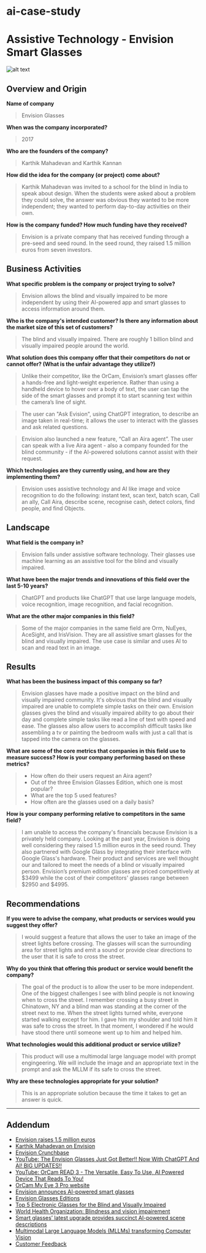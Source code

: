 # ai-case-study


# Assistive Technology - Envision Smart Glasses
![alt text](https://attoday.b-cdn.net/wp-content/uploads/2024/01/Envision-Glasses-V2.5.jpg)


## Overview and Origin

**Name of company**
> Envision Glasses

**When was the company incorporated?**
> 2017

**Who are the founders of the company?**
> Karthik Mahadevan and Karthik Kannan

**How did the idea for the company (or project) come about?**
> Karthik Mahadevan was invited to a school for the blind in India to speak about design. When the students were asked about a problem they could solve, the answer was obvious they wanted to be more independent; they wanted to perform day-to-day activities on their own.

**How is the company funded? How much funding have they received?**
> Envision is a private company that has received funding through a pre-seed and seed round. In the seed round, they raised 1.5 million euros from seven investors.


## Business Activities

**What specific problem is the company or project trying to solve?**
> Envision allows the blind and visually impaired to be more independent by using their AI-powered app and smart glasses to access information around them. 

**Who is the company's intended customer? Is there any information about the market size of this set of customers?**
> The blind and visually impaired. There are roughly 1 billion blind and visually impaired people around the world. 

**What solution does this company offer that their competitors do not or cannot offer? (What is the unfair advantage they utilize?)**
> Unlike their competitor, like the OrCam, Envision’s smart glasses offer a hands-free and light-weight experience. Rather than using a handheld device to hover over a body of text, the user can tap the side of the smart glasses and prompt it to start scanning text within the camera’s line of sight.

> The user can "Ask Evision", using ChatGPT integration, to describe an image taken in real-time; it allows the user to interact with the glasses and ask related questions.

> Envision also launched a new feature, “Call an Aira agent”. The user can speak with a live Aira agent - also a company founded for the blind community - if the AI-powered solutions cannot assist with their request. 

**Which technologies are they currently using, and how are they implementing them?**
> Envision uses assistive technology and AI like image and voice recognition to do the following: instant text, scan text, batch scan, Call an ally, Call Aira, describe scene, recognise cash, detect colors, find people, and find Objects.


## Landscape

**What field is the company in?**
> Envision falls under assistive software technology. Their glasses use machine learning as an assistive tool for the blind and visually impaired.

**What have been the major trends and innovations of this field over the last 5-10 years?**
> ChatGPT and products like ChatGPT that use large language models, voice recognition, image recognition, and facial recognition. 

**What are the other major companies in this field?**
> Some of the major companies in the same field are Orm, NuEyes, AceSight, and IrisVision. They are all assistive smart glasses for the blind and visually impaired. The use case is similar and uses AI to scan and read text in an image. 


## Results

**What has been the business impact of this company so far?**
> Envision glasses have made a positive impact on the blind and visually impaired community. It's obvious that the blind and visually impaired are unable to complete simple tasks on their own. Envision glasses gives the blind and visually impaired ability to go about their day and complete simple tasks like read a line of text with speed and ease. The glasses also allow users to accomplish difficult tasks like assembling a tv or painting the bedroom walls with just a call that is tapped into the camera on the glasses. 

**What are some of the core metrics that companies in this field use to measure success? How is your company performing based on these metrics?**
> * How often do their users request an Aira agent? 
> * Out of the three Envision Glasses Edition, which one is most popular?  
> * What are the top 5 used features? 
> * How often are the glasses used on a daily basis?

**How is your company performing relative to competitors in the same field?**
> I am unable to access the company's financials because Envision is a privately held company. Looking at the past year, Envision is doing well considering they raised 1.5 million euros in the seed round. They also partnered with Google Glass by integrating their interface with Google Glass's hardware. Their product and services are well thought our and tailored to meet the needs of a blind or visually impaired person. Envision’s premium edition glasses are priced competitively at $3499 while the cost of their competitors' glasses range between $2950 and $4995. 


## Recommendations

**If you were to advise the company, what products or services would you suggest they offer?**
> I would suggest a feature that allows the user to take an image of the street lights before crossing. The glasses will scan the surrounding area for street lights and emit a sound or provide clear directions to the user that it is safe to cross the street. 

**Why do you think that offering this product or service would benefit the company?**
> The goal of the product is to allow the user to be more independent. One of the biggest challenges I see with blind people is not knowing when to cross the street. I remember crossing a busy street in Chinatown, NY and a blind man was standing at the corner of the street next to me. When the street lights turned white, everyone started walking except for him. I gave him my shoulder and told him it was safe to cross the street. In that moment, I wondered if he would have stood there until someone went up to him and helped him.

**What technologies would this additional product or service utilize?**
> This product will use a multimodal large language model with prompt engingeering. We will include the image and an appropriate text in the prompt and ask the MLLM if its safe to cross the street. 

**Why are these technologies appropriate for your solution?**
> This is an appropriate solution because the time it takes to get an answer is quick. 


---


## Addendum
* [Envision raises 1.5 million euros](https://www.letsenvision.com/blog/envision-raises-eu1-5-million)
* [Karthik Mahadevan on Envision](https://medium.com/authority-magazine/karthik-mahadevan-of-envision-on-his-big-idea-that-might-change-the-world-c06f5d4c976b)
* [Envision Crunchbase](https://www.crunchbase.com/organization/envision-4/company_financials)
* [YouTube: The Envision Glasses Just Got Better!! Now With ChatGPT And AI! BIG UPDATES!!](https://www.youtube.com/watch?v=6f8NfTwSwvw&t=643s&ab_channel=TheBlindLife)
* [YouTube: OrCam READ 3 - The Versatile, Easy To Use, AI Powered Device That Reads To You!](https://www.youtube.com/watch?v=qb2CVuZ2aaM&ab_channel=TheBlindLife)
* [OrCam My Eye 3 Pro website](https://www.orcam.com/en-us/orcam-myeye-3-pro)
* [Envision announces AI-powered smart glasses](https://www.letsenvision.com/blog/envision-announces-ai-powered-smart-glasses-for-the-blind-and-visually-impaired)
* [Envision Glasses Editions](https://www.letsenvision.com/glasses/home)
* [Top 5 Electronic Glasses for the Blind and Visually Impaired](https://irisvision.com/electronic-glasses-for-the-blind-and-visually-impaired/?srsltid=AfmBOorgQUvqj1_f6UezIxkHagILTrTWDvjLwg-ju-YmYRLTqmPz5VSF)
* [World Health Organization: Blindness and vision impairement](https://www.who.int/news-room/fact-sheets/detail/blindness-and-visual-impairment)
* [Smart glasses’ latest upgrade provides succinct AI-powered scene descriptions](https://attoday.co.uk/smart-glasses-latest-upgrade-provides-succinct-ai-powered-scene-descriptions/)
* [Multimodal Large Language Models (MLLMs) transforming Computer Vision](https://medium.com/@tenyks_blogger/multimodal-large-language-models-mllms-transforming-computer-vision-76d3c5dd267f)
* [Customer Feedback](https://www.letsenvision.com/reviews)